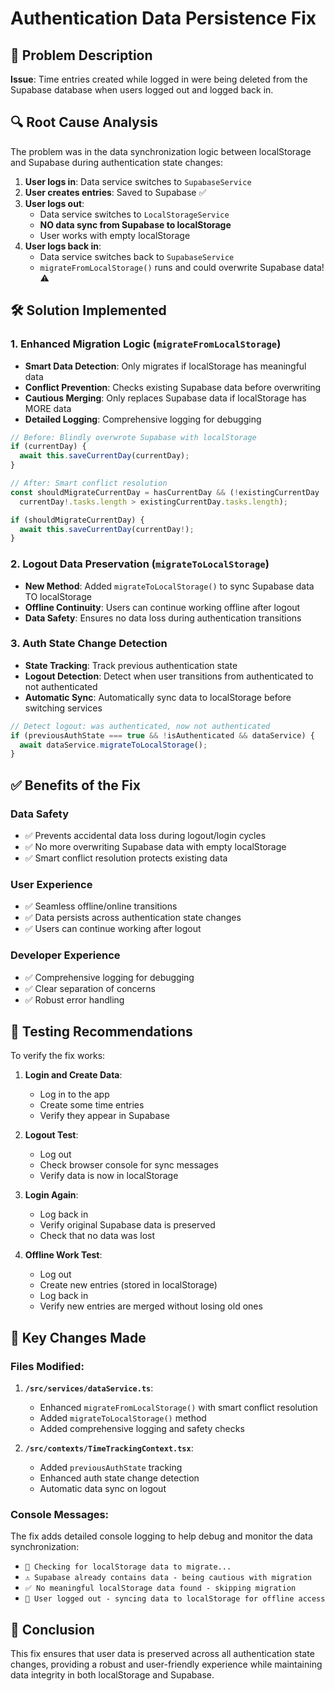 # Authentication Data Persistence Fix

## 🐛 Problem Description

**Issue**: Time entries created while logged in were being deleted from the Supabase database when users logged out and logged back in.

## 🔍 Root Cause Analysis

The problem was in the data synchronization logic between localStorage and Supabase during authentication state changes:

1. **User logs in**: Data service switches to `SupabaseService`
2. **User creates entries**: Saved to Supabase ✅
3. **User logs out**:
   - Data service switches to `LocalStorageService`
   - **NO data sync from Supabase to localStorage**
   - User works with empty localStorage
4. **User logs back in**:
   - Data service switches back to `SupabaseService`
   - `migrateFromLocalStorage()` runs and could overwrite Supabase data! ⚠️

## 🛠️ Solution Implemented

### 1. **Enhanced Migration Logic** (`migrateFromLocalStorage`)

- **Smart Data Detection**: Only migrates if localStorage has meaningful data
- **Conflict Prevention**: Checks existing Supabase data before overwriting
- **Cautious Merging**: Only replaces Supabase data if localStorage has MORE data
- **Detailed Logging**: Comprehensive logging for debugging

```typescript
// Before: Blindly overwrote Supabase with localStorage
if (currentDay) {
  await this.saveCurrentDay(currentDay);
}

// After: Smart conflict resolution
const shouldMigrateCurrentDay = hasCurrentDay && (!existingCurrentDay ||
  currentDay!.tasks.length > existingCurrentDay.tasks.length);

if (shouldMigrateCurrentDay) {
  await this.saveCurrentDay(currentDay!);
}
```

### 2. **Logout Data Preservation** (`migrateToLocalStorage`)

- **New Method**: Added `migrateToLocalStorage()` to sync Supabase data TO localStorage
- **Offline Continuity**: Users can continue working offline after logout
- **Data Safety**: Ensures no data loss during authentication transitions

### 3. **Auth State Change Detection**

- **State Tracking**: Track previous authentication state
- **Logout Detection**: Detect when user transitions from authenticated to not authenticated
- **Automatic Sync**: Automatically sync data to localStorage before switching services

```typescript
// Detect logout: was authenticated, now not authenticated
if (previousAuthState === true && !isAuthenticated && dataService) {
  await dataService.migrateToLocalStorage();
}
```

## ✅ Benefits of the Fix

### **Data Safety**
- ✅ Prevents accidental data loss during logout/login cycles
- ✅ No more overwriting Supabase data with empty localStorage
- ✅ Smart conflict resolution protects existing data

### **User Experience**
- ✅ Seamless offline/online transitions
- ✅ Data persists across authentication state changes
- ✅ Users can continue working after logout

### **Developer Experience**
- ✅ Comprehensive logging for debugging
- ✅ Clear separation of concerns
- ✅ Robust error handling

## 🧪 Testing Recommendations

To verify the fix works:

1. **Login and Create Data**:
   - Log in to the app
   - Create some time entries
   - Verify they appear in Supabase

2. **Logout Test**:
   - Log out
   - Check browser console for sync messages
   - Verify data is now in localStorage

3. **Login Again**:
   - Log back in
   - Verify original Supabase data is preserved
   - Check that no data was lost

4. **Offline Work Test**:
   - Log out
   - Create new entries (stored in localStorage)
   - Log back in
   - Verify new entries are merged without losing old ones

## 📝 Key Changes Made

### Files Modified:

1. **`/src/services/dataService.ts`**:
   - Enhanced `migrateFromLocalStorage()` with smart conflict resolution
   - Added `migrateToLocalStorage()` method
   - Added comprehensive logging and safety checks

2. **`/src/contexts/TimeTrackingContext.tsx`**:
   - Added `previousAuthState` tracking
   - Enhanced auth state change detection
   - Automatic data sync on logout

### Console Messages:

The fix adds detailed console logging to help debug and monitor the data synchronization:

- `🔄 Checking for localStorage data to migrate...`
- `⚠️ Supabase already contains data - being cautious with migration`
- `✅ No meaningful localStorage data found - skipping migration`
- `🔄 User logged out - syncing data to localStorage for offline access`

## 🎯 Conclusion

This fix ensures that user data is preserved across all authentication state changes, providing a robust and user-friendly experience while maintaining data integrity in both localStorage and Supabase.
